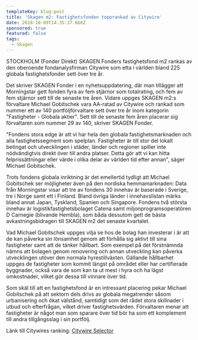 ```yaml
---
templateKey: blog-post
title: 'Skagen m2: Fastighetsfonden topprankad av Citywire'
date: 2018-10-09T14:35:37.666Z
sponsored: true
featured: false
tags:
  - Skagen
---
```

STOCKHOLM (Fonder Direkt) SKAGEN Fonders fastighetsfond m2 rankas av den oberoende fondanalysfirman Citywire som etta i världen bland 225 globala fastighetsfonder sett över tre år.

Det skriver SKAGEN Fonder i en nyhetsuppdatering, där man tillägger att Morningstar gett fonden fyra av fem stjärnor som totalrating, och fem av fem stjärnor sett till de senaste tre åren. Vidare uppges SKAGEN m2:s förvaltare Michael Gobitschek vara AA-ratad av Citywire och rankad som nummer ett av 140 portföljförvaltare sett över tre år inom kategorin "Fastigheter - Globala aktier". Sett till de senaste fem åren placerar sig förvaltaren som nummer 29 av 140, skriver SKAGEN Fonder.

"Fondens stora edge är att vi har hela den globala fastighetsmarknaden och alla fastighetssegment som spelplan. Fastigheter är till stor del lokalt betingat och utvecklingen i städer, länder och regioner spiller inte nödvändigtvis direkt över till andra platser. Detta gör att vi kan hitta felprissättningar eller värde i olika delar av världen tid efter annan", säger Michael Gobitschek.

Trots fondens globala inriktning är det emellertid tydligt att Michael Gobitschek ser möjligheter även på den nordiska hemmamarknaden: Data från Morningstar visar att tre av fondens 30 innehav är baserade i Sverige, tre i Norge samt ett i Finland. Bland övriga länder i innehavslistan märks bland annat Japan, Tyskland, Spanien och Singapore. Fondens två största innehav är logistikfastighetsbolaget Catena samt miljonprogramsoperatören D Carnegie (blivande Hembla), som båda dessutom gett de bästa avkastningsbidragen till SKAGEN m2 det senaste kvartalet. 

Vad Michael Gobitschek uppges vilja se hos de bolag han investerar i är att de kan påverka sin lönsamhet genom att förhålla sig aktivt till sina fastigheter samt att de tänker hållbart. Som exempel på det förstnämnda nämns att bolagen genom renovering och annan utveckling kan påverka utvecklingen utöver den normala hyrestillväxten. Gällande hållbarhet uppges de fastigheter som kommit längst på området eller har certifierade byggnader, också vara de som kan ta ut mest i hyra och ha lägst omkostnader, vilket gör dessa till vinnare över tid.

Som skäl till att en fastighetsfond är en intressant placering pekar Michael Gobitschek på att sektorn dels drivs av globala megatrender såsom urbanisering och ökat välstånd, samtidigt som det rådet stora skillnader i utbud och efterfrågan, vilket driver fastighetsvärden. Förvaltaren menar att fastigheter är något man som sparare över tid bör ha som ett komplement till andra tillgångsslag i sin portfölj.

Länk till Citywires ranking: [Citywire Selector](https://citywireselector.com/fund/skagen-m2-a/c389133?periodMonths=36)
